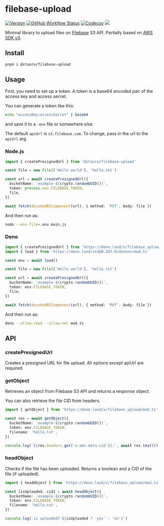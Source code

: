 # filebase-upload

[![Version][v-badge-url]][npm-url] [![GitHub Workflow Status][gh-actions-img]][github-actions]
[![Codecov][cov-badge]][cov] [![][docs-badge]][docs]

Minimal library to upload files on [Filebase](https://filebase.com) S3 API. Partially based on
[AWS SDK v3](https://github.com/aws/aws-sdk-js-v3).

## Install

```sh
pnpm i @stauro/filebase-upload
```

## Usage

First, you need to set up a token. A token is a base64 encoded pair of the access key and access secret.

You can generate a token like this:

```sh
echo "accessKey:accessSecret" | base64
```

and save it to a `.env` file or somewhere else.

The default `apiUrl` is `s3.filebase.com`. To change, pass in the url to the `apiUrl` arg.

### Node.js

```ts
import { createPresignedUrl } from '@stauro/filebase-upload'

const file = new File(['Hello world'], 'hello.txt')

const url = await createPresignedUrl({
  bucketName: `example-${crypto.randomUUID()}`,
  token: process.env.FILEBASE_TOKEN,
  file,
})

await fetch(decodeURIComponent(url), { method: 'PUT', body: file })
```

And then run as:

```sh
node --env-file=.env main.js
```

### Deno

```ts
import { createPresignedUrl } from 'https://deno.land/x/filebase_upload/mod.ts'
import { load } from 'https://deno.land/std@0.207.0/dotenv/mod.ts'

const env = await load()

const file = new File(['Hello world'], 'hello.txt')

const url = await createPresignedUrl({
  bucketName: `example-${crypto.randomUUID()}`,
  token: env.FILEBASE_TOKEN,
  file,
})

await fetch(decodeURIComponent(url), { method: 'PUT', body: file })
```

And then run as:

```sh
deno --allow-read --allow-net mod.ts
```

## API

### createPresignedUrl

Creates a presigned URL for file upload. All options except apiUrl are required.

### getObject

Retrieves an object from Filebase S3 API and returns a response object.

You can also retrieve the file CID from headers.

```ts
import { getObject } from 'https://deno.land/x/filebase_upload/mod.ts'

const res = await getObject({
  bucketName: `example-${crypto.randomUUID()}`,
  token: env.FILEBASE_TOKEN,
  filename: 'hello.txt',
})

console.log(`${res.headers.get('x-amz-meta-cid')}:`, await res.text())
```

### headObject

Checks if the file has been uploaded. Returns a boolean and a CID of the file (if uploaded).

```ts
import { headObject } from 'https://deno.land/x/filebase_upload/mod.ts'

const [isUploaded, cid] = await headObject({
  bucketName: `example-${crypto.randomUUID()}`,
  token: env.FILEBASE_TOKEN,
  filename: 'hello.txt',
})

console.log(`is uploaded? ${isUploaded ? 'yes' : 'no'}`)
```

[docs-badge]: https://img.shields.io/github/v/release/staurodev/filebase-upload?label=Docs&logo=deno&style=for-the-badge&color=FFAE00
[docs]: https://doc.deno.land/https/deno.land/x/filebase_upload/mod.ts
[gh-actions-img]: https://img.shields.io/github/actions/workflow/status/staurodev/filebase-upload/ci.yml?branch=master&style=for-the-badge&logo=github&label=&color=FFAE00&
[github-actions]: https://github.com/staurodev/filebase-upload/actions
[cov]: https://coveralls.io/github/StauroDEV/filebase-upload
[cov-badge]: https://img.shields.io/coveralls/github/StauroDEV/filebase-upload?style=for-the-badge&color=FFAE00
[v-badge-url]: https://img.shields.io/npm/v/@stauro/filebase-upload?style=for-the-badge&logo=npm&label=&color=FFAE00
[npm-url]: https://www.npmjs.com/package/@stauro/filebase-upload
